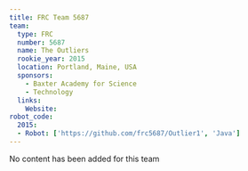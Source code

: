 ```yaml
---
title: FRC Team 5687
team:
  type: FRC
  number: 5687
  name: The Outliers
  rookie_year: 2015
  location: Portland, Maine, USA
  sponsors:
    - Baxter Academy for Science
    - Technology
  links:
    Website:
robot_code:
  2015:
  - Robot: ['https://github.com/frc5687/Outlier1', 'Java']
---
```

No content has been added for this team
